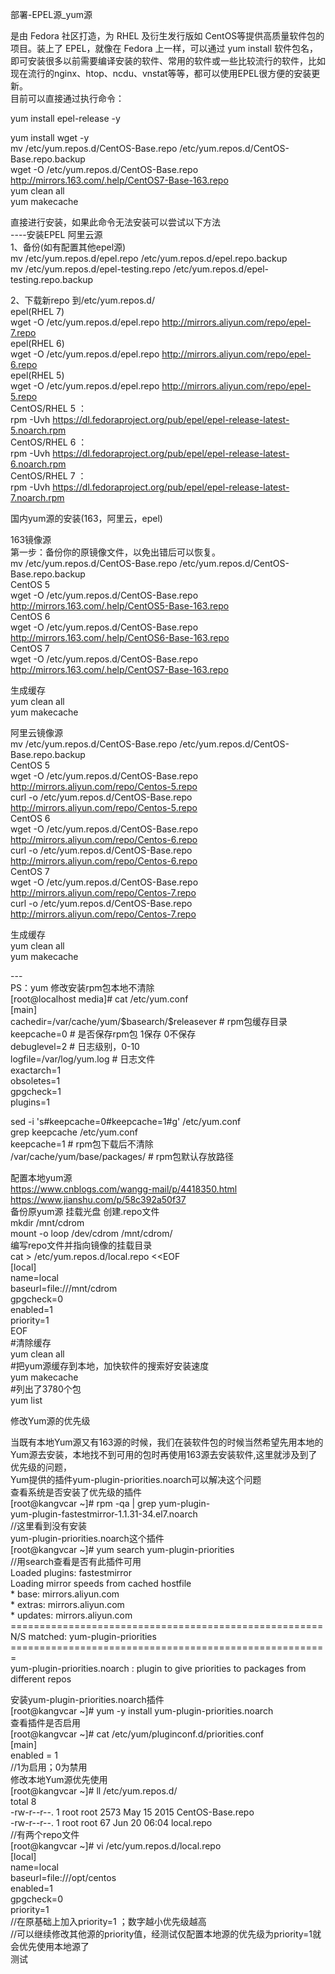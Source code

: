 部署-EPEL源_yum源

是由 Fedora 社区打造，为 RHEL 及衍生发行版如
CentOS等提供高质量软件包的项目。装上了 EPEL，就像在 Fedora 上一样，可以通过 yum
install
软件包名，即可安装很多以前需要编译安装的软件、常用的软件或一些比较流行的软件，比如现在流行的nginx、htop、ncdu、vnstat等等，都可以使用EPEL很方便的安装更新。  
目前可以直接通过执行命令：  
  
yum install epel-release -y

yum install wget -y  
mv /etc/yum.repos.d/CentOS-Base.repo /etc/yum.repos.d/CentOS-Base.repo.backup  
wget -O /etc/yum.repos.d/CentOS-Base.repo
http://mirrors.163.com/.help/CentOS7-Base-163.repo  
yum clean all  
yum makecache

直接进行安装，如果此命令无法安装可以尝试以下方法  
----安装EPEL 阿里云源  
1、备份(如有配置其他epel源)  
mv /etc/yum.repos.d/epel.repo /etc/yum.repos.d/epel.repo.backup  
mv /etc/yum.repos.d/epel-testing.repo /etc/yum.repos.d/epel-testing.repo.backup

2、下载新repo 到/etc/yum.repos.d/  
epel(RHEL 7)  
wget -O /etc/yum.repos.d/epel.repo http://mirrors.aliyun.com/repo/epel-7.repo  
epel(RHEL 6)  
wget -O /etc/yum.repos.d/epel.repo http://mirrors.aliyun.com/repo/epel-6.repo  
epel(RHEL 5)  
wget -O /etc/yum.repos.d/epel.repo http://mirrors.aliyun.com/repo/epel-5.repo  
CentOS/RHEL 5 ：  
rpm -Uvh https://dl.fedoraproject.org/pub/epel/epel-release-latest-5.noarch.rpm  
CentOS/RHEL 6 ：  
rpm -Uvh https://dl.fedoraproject.org/pub/epel/epel-release-latest-6.noarch.rpm  
CentOS/RHEL 7 ：  
rpm -Uvh https://dl.fedoraproject.org/pub/epel/epel-release-latest-7.noarch.rpm

国内yum源的安装(163，阿里云，epel)

163镜像源  
第一步：备份你的原镜像文件，以免出错后可以恢复。  
mv /etc/yum.repos.d/CentOS-Base.repo /etc/yum.repos.d/CentOS-Base.repo.backup  
CentOS 5  
wget -O /etc/yum.repos.d/CentOS-Base.repo
http://mirrors.163.com/.help/CentOS5-Base-163.repo  
CentOS 6  
wget -O /etc/yum.repos.d/CentOS-Base.repo
http://mirrors.163.com/.help/CentOS6-Base-163.repo  
CentOS 7  
wget -O /etc/yum.repos.d/CentOS-Base.repo
http://mirrors.163.com/.help/CentOS7-Base-163.repo

生成缓存  
yum clean all  
yum makecache  
  
阿里云镜像源  
mv /etc/yum.repos.d/CentOS-Base.repo /etc/yum.repos.d/CentOS-Base.repo.backup  
CentOS 5  
wget -O /etc/yum.repos.d/CentOS-Base.repo
http://mirrors.aliyun.com/repo/Centos-5.repo  
curl -o /etc/yum.repos.d/CentOS-Base.repo
http://mirrors.aliyun.com/repo/Centos-5.repo  
CentOS 6  
wget -O /etc/yum.repos.d/CentOS-Base.repo
http://mirrors.aliyun.com/repo/Centos-6.repo  
curl -o /etc/yum.repos.d/CentOS-Base.repo
http://mirrors.aliyun.com/repo/Centos-6.repo  
CentOS 7  
wget -O /etc/yum.repos.d/CentOS-Base.repo
http://mirrors.aliyun.com/repo/Centos-7.repo  
curl -o /etc/yum.repos.d/CentOS-Base.repo
http://mirrors.aliyun.com/repo/Centos-7.repo

生成缓存  
yum clean all  
yum makecache

\---  
PS：yum 修改安装rpm包本地不清除  
[root\@localhost media]\# cat /etc/yum.conf  
[main]  
cachedir=/var/cache/yum/\$basearch/\$releasever \# rpm包缓存目录  
keepcache=0 \# 是否保存rpm包 1保存 0不保存  
debuglevel=2 \# 日志级别，0-10  
logfile=/var/log/yum.log \# 日志文件  
exactarch=1  
obsoletes=1  
gpgcheck=1  
plugins=1  
  
sed -i 's\#keepcache=0\#keepcache=1\#g' /etc/yum.conf  
grep keepcache /etc/yum.conf  
keepcache=1 \# rpm包下载后不清除  
/var/cache/yum/base/packages/ \# rpm包默认存放路径

配置本地yum源  
https://www.cnblogs.com/wangg-mail/p/4418350.html  
https://www.jianshu.com/p/58c392a50f37  
备份原yum源 挂载光盘 创建.repo文件  
mkdir /mnt/cdrom  
mount -o loop /dev/cdrom /mnt/cdrom/  
编写repo文件并指向镜像的挂载目录  
cat \> /etc/yum.repos.d/local.repo \<\<EOF  
[local]  
name=local  
baseurl=file:///mnt/cdrom  
gpgcheck=0  
enabled=1  
priority=1  
EOF  
\#清除缓存  
yum clean all  
\#把yum源缓存到本地，加快软件的搜索好安装速度  
yum makecache  
\#列出了3780个包  
yum list  
  
修改Yum源的优先级  
  
当既有本地Yum源又有163源的时候，我们在装软件包的时候当然希望先用本地的Yum源去安装，本地找不到可用的包时再使用163源去安装软件,这里就涉及到了优先级的问题，  
Yum提供的插件yum-plugin-priorities.noarch可以解决这个问题  
查看系统是否安装了优先级的插件  
[root\@kangvcar \~]\# rpm -qa \| grep yum-plugin-  
yum-plugin-fastestmirror-1.1.31-34.el7.noarch  
//这里看到没有安装  
yum-plugin-priorities.noarch这个插件  
[root\@kangvcar \~]\# yum search yum-plugin-priorities  
//用search查看是否有此插件可用  
Loaded plugins: fastestmirror  
Loading mirror speeds from cached hostfile  
\* base: mirrors.aliyun.com  
\* extras: mirrors.aliyun.com  
\* updates: mirrors.aliyun.com  
====================================================== N/S matched:
yum-plugin-priorities =======================================================  
yum-plugin-priorities.noarch : plugin to give priorities to packages from
different repos  
  
安装yum-plugin-priorities.noarch插件  
[root\@kangvcar \~]\# yum -y install yum-plugin-priorities.noarch  
查看插件是否启用  
[root\@kangvcar \~]\# cat /etc/yum/pluginconf.d/priorities.conf  
[main]  
enabled = 1  
//1为启用；0为禁用  
修改本地Yum源优先使用  
[root\@kangvcar \~]\# ll /etc/yum.repos.d/  
total 8  
-rw-r--r--. 1 root root 2573 May 15 2015 CentOS-Base.repo  
-rw-r--r--. 1 root root 67 Jun 20 06:04 local.repo  
//有两个repo文件  
[root\@kangvcar \~]\# vi /etc/yum.repos.d/local.repo  
[local]  
name=local  
baseurl=file:///opt/centos  
enabled=1  
gpgcheck=0  
priority=1  
//在原基础上加入priority=1 ；数字越小优先级越高  
//可以继续修改其他源的priority值，经测试仅配置本地源的优先级为priority=1就会优先使用本地源了  
测试
